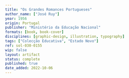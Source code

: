 ```yaml
---
title: "Os Grandes Romances Portugueses"
author_name: ["José Ruy"]
year: 1956
origin: Portugal
publisher: "Ministério da Educação Nacional"
formats: [book, book-cover]
disciplines: [graphic-design, illustration, typography]
tags: ["Colecção Educativa", "Estado Novo"]
ref: sol-030-0155
wip: false
layout: artifact
status: complete
published: true
date_added: 2022-10-06
---
```

